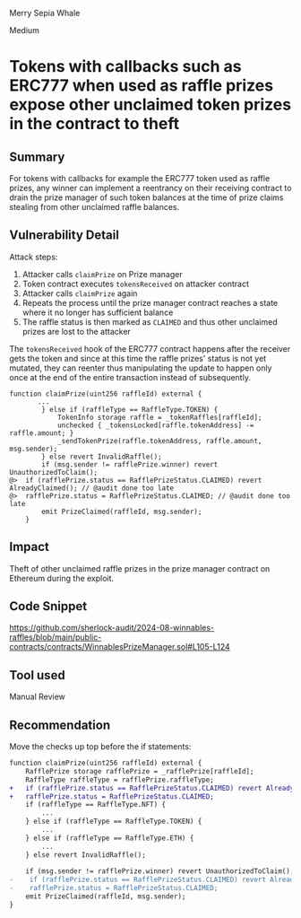 Merry Sepia Whale

Medium

# Tokens with callbacks such as ERC777 when used as raffle prizes expose other unclaimed token prizes in the contract to theft

## Summary
For tokens with callbacks for example the ERC777 token used as raffle prizes, any winner can implement a reentrancy on their receiving contract to drain the prize manager of such token balances at the time of prize claims stealing from other unclaimed raffle balances.

## Vulnerability Detail
Attack steps:

1. Attacker calls `claimPrize` on Prize manager
2. Token contract executes `tokensReceived` on attacker contract
3. Attacker calls `claimPrize` again
4. Repeats the process until the prize manager contract reaches a state where it no longer has sufficient balance
5. The raffle status is then marked as `CLAIMED` and thus other unclaimed prizes are lost to the attacker

The `tokensReceived` hook of the ERC777 contract happens after the receiver gets the token and since at this time the raffle prizes' status is not yet mutated, they can reenter thus manipulating the update to happen only once at the end of the entire transaction instead of subsequently.

```solidity
function claimPrize(uint256 raffleId) external {
       ...
        } else if (raffleType == RaffleType.TOKEN) {
            TokenInfo storage raffle = _tokenRaffles[raffleId];
            unchecked { _tokensLocked[raffle.tokenAddress] -= raffle.amount; }
            _sendTokenPrize(raffle.tokenAddress, raffle.amount, msg.sender);
        } else revert InvalidRaffle();
        if (msg.sender != rafflePrize.winner) revert UnauthorizedToClaim();
@>  if (rafflePrize.status == RafflePrizeStatus.CLAIMED) revert AlreadyClaimed(); // @audit done too late
@>  rafflePrize.status = RafflePrizeStatus.CLAIMED; // @audit done too late
        emit PrizeClaimed(raffleId, msg.sender);
    }
```

## Impact
Theft of other unclaimed raffle prizes in the prize manager contract on Ethereum during the exploit.

## Code Snippet
https://github.com/sherlock-audit/2024-08-winnables-raffles/blob/main/public-contracts/contracts/WinnablesPrizeManager.sol#L105-L124

## Tool used
Manual Review

## Recommendation
Move the checks up top before the if statements:

```diff
function claimPrize(uint256 raffleId) external {
    RafflePrize storage rafflePrize = _rafflePrize[raffleId];
    RaffleType raffleType = rafflePrize.raffleType;
+   if (rafflePrize.status == RafflePrizeStatus.CLAIMED) revert AlreadyClaimed();
+   rafflePrize.status = RafflePrizeStatus.CLAIMED;
    if (raffleType == RaffleType.NFT) {
        ...
    } else if (raffleType == RaffleType.TOKEN) {
        ...
    } else if (raffleType == RaffleType.ETH) {
        ...
    } else revert InvalidRaffle();
    
    if (msg.sender != rafflePrize.winner) revert UnauthorizedToClaim();
-    if (rafflePrize.status == RafflePrizeStatus.CLAIMED) revert AlreadyClaimed();
-    rafflePrize.status = RafflePrizeStatus.CLAIMED;
    emit PrizeClaimed(raffleId, msg.sender);
}
```